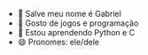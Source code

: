 - 👋 Salve meu nome é Gabriel
- 👀 Gosto de jogos e programação
- 🌱 Estou aprendendo Python e C
- 😄 Pronomes: ele/dele

